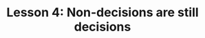 ---
layout: "post"
title: "Lesson 4: Non-decisions are still decisions"
permalink: "Lesson 4"
tag: "thoughts"
excerpt: ""
---